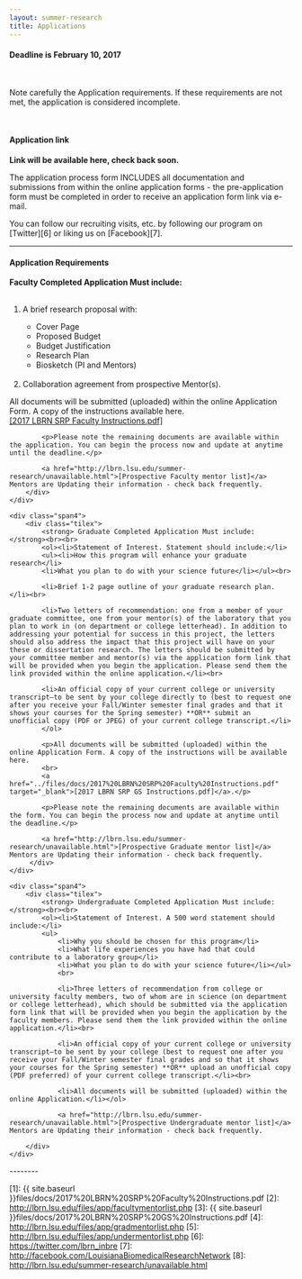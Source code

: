 ```yaml
---
layout: summer-research
title: Applications
---
```


<div class="alert alert-warning alert-block">
  <h4><strong>Deadline is February 10, 2017</strong></h4>
  <br>
  <p>
    Note carefully the Application requirements. If these requirements are not met, the application is considered incomplete.
  </p>
</div>
<br>

#### **Application link** ####

<!--<a href="https://redcap.lbrn.lsu.edu/surveys/?s=F4WWWNMM3R" class="btn btn-large #btn-primary" style="margin-bottom: 30px">2017 Summer Research Pre-Application (click here)</a>
-->

<b>Link will be available here, check back soon.</b>

The application process form INCLUDES all documentation and submissions from within the online application forms - the pre-application form must be completed in order to receive an application form link via e-mail.

You can follow our recruiting visits, etc. by following our program on [Twitter][6] or liking us on [Facebook][7].

--------

#### **Application Requirements** ####

<div class="row demo-tiles">
	<div class="span4">
		<div class="tilex">
			<strong> Faculty Completed Application Must include: </strong><br><br>
			<ol><li>A brief research proposal with:</li>
  			<ul><li>Cover Page</li>
  				<li>Proposed Budget</li>
  				<li>Budget Justification</li>
  				<li>Research Plan</li>
  				<li>Biosketch (PI and Mentors)</li>
  			</ul>
			<br>
				<li>Collaboration agreement from prospective Mentor(s).</li>
			</ol>
			<p>All documents will be submitted (uploaded) within the online Application Form. A copy of the instructions available here.
			<br>
			<a href="../files/docs/2017%20LBRN%20SRP%20Faculty%20Instructions.pdf" target="_blank">[2017 LBRN SRP Faculty Instructions.pdf]</a></p>

			<p>Please note the remaining documents are available within the application. You can begin the process now and update at anytime until the deadline.</p>

			<a href="http://lbrn.lsu.edu/summer-research/unavailable.html">[Prospective Faculty mentor list]</a>  Mentors are Updating their information - check back frequently.
		</div>
	</div>
	
	<div class="span4">
		<div class="tilex">
			<strong> Graduate Completed Application Must include: </strong><br><br>
 			<ol><li>Statement of Interest. Statement should include:</li>
  			<ul><li>How this program will enhance your graduate research</li>
  			<li>What you plan to do with your science future</li></ul><br>

			<li>Brief 1-2 page outline of your graduate research plan.</li><br>

			<li>Two letters of recommendation: one from a member of your graduate committee, one from your mentor(s) of the laboratory that you plan to work in (on department or college letterhead). In addition to addressing your potential for success in this project, the letters should also address the impact that this project will have on your these or dissertation research. The letters should be submitted by your committee member and mentor(s) via the application form link that will be provided when you begin the application. Please send them the link provided within the online application.</li><br>

			<li>An official copy of your current college or university transcript–to be sent by your college directly to (best to request one after you receive your Fall/Winter semester final grades and that it shows your courses for the Spring semester) **OR** submit an unofficial copy (PDF or JPEG) of your current college transcript.</li>
			</ol>

			<p>All documents will be submitted (uploaded) within the online Application Form. A copy of the instructions will be available here.
			<br>
			<a href="../files/docs/2017%20LBRN%20SRP%20Faculty%20Instructions.pdf" target="_blank">[2017 LBRN SRP GS Instructions.pdf]</a>.</p>

			<p>Please note the remaining documents are available within the form. You can begin the process now and update at anytime until the deadline.</p>

			<a href="http://lbrn.lsu.edu/summer-research/unavailable.html">[Prospective Graduate mentor list]</a> Mentors are Updating their information - check back frequently.
		 </div>
	</div>
		
	<div class="span4">
		<div class="tilex">
			<strong> Undergraduate Completed Application Must include: </strong><br><br>
			<ol><li>Statement of Interest. A 500 word statement should include:</li>
  			<ul>
  				<li>Why you should be chosen for this program</li>
  				<li>What life experiences you have had that could contribute to a laboratory group</li>
  				<li>What you plan to do with your science future</li></ul>
  				<br>

				<li>Three letters of recommendation from college or university faculty members, two of whom are in science (on department or college letterhead), which should be submitted via the application form link that will be provided when you begin the application by the faculty members. Please send them the link provided within the online application.</li><br>

				<li>An official copy of your current college or university transcript–to be sent by your college (best to request one after you receive your Fall/Winter semester final grades and so that it shows your courses for the Spring semester) **OR** upload an unofficial copy (PDF preferred) of your current college transcript.</li><br>

				<li>All documents will be submitted (uploaded) within the online Application.</li></ol>

				<a href="http://lbrn.lsu.edu/summer-research/unavailable.html">[Prospective Undergraduate mentor list]</a> Mentors are Updating their information - check back frequently.

		</div>
	</div>
</div>
--------

[1]: {{ site.baseurl }}files/docs/2017%20LBRN%20SRP%20Faculty%20Instructions.pdf
[2]: http://lbrn.lsu.edu/files/app/facultymentorlist.php
[3]: {{ site.baseurl }}files/docs/2017%20LBRN%20SRP%20GS%20Instructions.pdf
[4]: http://lbrn.lsu.edu/files/app/gradmentorlist.php
[5]: http://lbrn.lsu.edu/files/app/undermentorlist.php
[6]: https://twitter.com/lbrn_inbre
[7]: http://facebook.com/LouisianaBiomedicalResearchNetwork
[8]: http://lbrn.lsu.edu/summer-research/unavailable.html
